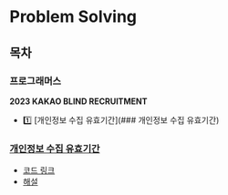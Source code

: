 # Problem Solving

## 목차

### 프로그래머스

**2023 KAKAO BLIND RECRUITMENT**

- :one: [개인정보 수집 유효기간](### 개인정보 수집 유효기간) 

  

### [개인정보 수집 유효기간](https://school.programmers.co.kr/learn/courses/30/lessons/150370)

- [코드 링크](https://github.com/devMuscle/TIL/tree/main/problem-solving/%EA%B0%9C%EC%9D%B8%EC%A0%95%EB%B3%B4%20%EC%88%98%EC%A7%91%20%EC%9C%A0%ED%9A%A8%EA%B8%B0%EA%B0%84)
- [해설](https://velog.io/@hongxipyo/%ED%94%84%EB%A1%9C%EA%B7%B8%EB%9E%98%EB%A8%B8%EC%8A%A4-%EA%B0%9C%EC%9D%B8%EC%A0%95%EB%B3%B4-%EC%88%98%EC%A7%91-%EC%9C%A0%ED%9A%A8%EA%B8%B0%EA%B0%84-Java)